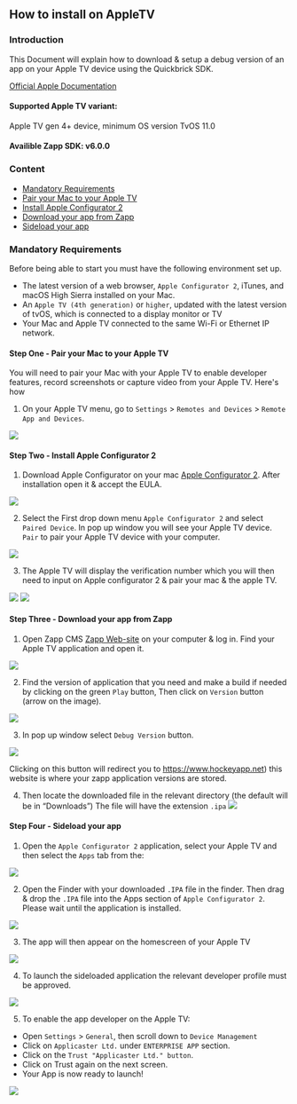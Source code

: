 ## How to install on AppleTV

### Introduction
This Document will explain how to download & setup a debug version of an app on your Apple TV device using the Quickbrick SDK.

[Official Apple Documentation](https://support.apple.com/en-us/HT208124)

#### Supported Apple TV variant:
Apple TV gen 4+ device, minimum OS version TvOS 11.0

#### Availible Zapp SDK: v6.0.0

### Content
* <a href="#requirments">Mandatory Requirements</a>
* <a href="#pairMac">Pair your Mac to your Apple TV</a>
* <a href="#installConfigurator">Install Apple Configurator 2</a>
* <a href="#downloadApp">Download your app from Zapp</a>
* <a href="#sideloadApp">Sideload your app</a>

<a name="requirments" />

### Mandatory Requirements

Before being able to start you must have the following environment set up.

* The latest version of a web browser, `Apple Configurator 2`, iTunes, and macOS High Sierra installed on your Mac.
* An `Apple TV (4th generation)` or `higher`, updated with the latest version of tvOS, which is connected to a display monitor or TV
* Your Mac and Apple TV connected to the same Wi-Fi  or Ethernet IP network.

<a name="pairMac" />

#### Step One - Pair your Mac to your Apple TV

You will need to pair your Mac with your Apple TV to enable developer features, record screenshots or capture video from your Apple TV. Here's how

1. On your Apple TV menu, go to `Settings` > `Remotes and Devices` > `Remote App and Devices`.

 ![](./AppleTVEnterpriseResources/configurator_1.gif)

<a name="installConfigurator" />

#### Step Two - Install Apple Configurator 2

1.  Download Apple Configurator on your mac [Apple Configurator 2](https://itunes.apple.com/us/app/apple-configurator-2/id1037126344?mt=12). After installation open it & accept the EULA.

 ![](./AppleTVEnterpriseResources/configurator_2.gif)

2. Select the First drop down menu  `Apple Configurator 2` and select `Paired Device`. In pop up window you will see your Apple TV device. `Pair` to pair your Apple TV device with your computer.

 ![](./AppleTVEnterpriseResources/configurator_3.gif)

3. The Apple TV will display the verification number which you will then need to input on Apple configurator 2 & pair your mac & the apple TV.

 ![](./AppleTVEnterpriseResources/configurator_4.png)
 ![](./AppleTVEnterpriseResources/configurator_5.gif)

<a name="downloadApp" />

#### Step Three - Download your app from Zapp

1. Open Zapp CMS [Zapp Web-site](https://zapp.applicaster.com) on your computer & log in. Find your Apple TV application and open it.

 ![](./AppleTVEnterpriseResources/download_app_1.png)

2. Find the version of application that you need and make a build if needed by clicking on the green `Play` button, Then click on `Version` button (arrow on the image).

 ![](./AppleTVEnterpriseResources/download_app_2.png)

3.  In pop up window select `Debug Version` button.

 ![](./AppleTVEnterpriseResources/download_app_3.png)

 Clicking on this button will redirect you to https://www.hockeyapp.net)  this website is where your zapp application versions are stored.

4. Then locate the downloaded file in the relevant directory (the default will be in “Downloads”) The file will have the extension `.ipa`
 ![](./AppleTVEnterpriseResources/download_app_5.png)

<a name="sideloadApp" />

#### Step Four - Sideload your app

1. Open the `Apple Configurator 2` application, select your Apple TV and then select the `Apps` tab from the:

 ![](./AppleTVEnterpriseResources/install_app_1.png)

2. Open the Finder with your downloaded `.IPA` file in the finder. Then drag & drop the `.IPA` file into the Apps section of `Apple Configurator 2`. Please wait until the application is installed.

 ![](./AppleTVEnterpriseResources/install_app_2.gif)

3. The app will then appear on the homescreen of your Apple TV

 ![](./AppleTVEnterpriseResources/install_app_3.png)

4. To launch the sideloaded application the relevant developer profile must be approved.

 ![](./AppleTVEnterpriseResources/install_app_4.png)

5. To enable the app developer on the Apple TV:
  * Open `Settings` > `General`, then scroll down to `Device Management`
  * Click on `Applicaster Ltd.` under `ENTERPRISE APP` section.
  * Click on the `Trust "Applicaster Ltd." button`.
  * Click on Trust again on the next screen.
  * Your App is now ready to launch!

 ![](./AppleTVEnterpriseResources/install_app_5.gif)



